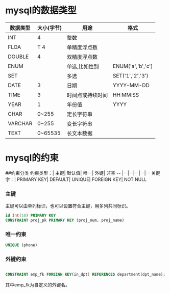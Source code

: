 # mysql的数据类型

数据类型	|大小(字节)|	用途|	格式
--- | --- | --- | ---
INT|	4|	整数	|
FLOA|T	4|	单精度浮点数	|
DOUBLE|	4|	双精度浮点数	|
ENUM	|	|单选,比如性别	|ENUM('a','b','c')
SET|	| 多选|	SET('1','2','3')
DATE	|3	|日期|	YYYY-MM-DD
TIME	|3	|时间点或持续时间|	HH:MM:SS
YEAR	|1	|年份值|	YYYY 
CHAR	|0~255	|定长字符串	|
VARCHAR	|0~255|	变长字符串	|
TEXT	|0~65535|	长文本数据|

# mysql的约束

##约束分类
约束类型：|	主键|	默认值|	唯一|	外键|	非空
-- |--|--|--|--|--
关键字：|	PRIMARY KEY|	DEFAULT|	UNIQUE|	FOREIGN KEY|	NOT NULL

### 主键
主键可以由单列标识，也可以设置符合主键，用多列共同标识。
```sql
id Int(10) PRIMARY KEY
CONSTRAINT proj_pk PRIMARY KEY (proj_num, proj_name)
```

### 唯一约束
```sql
UNIQUE (phone)
```

### 外键约束
```sql

CONSTRAINT emp_fk FOREIGN KEY(in_dpt) REFERENCES department(dpt_name);
```
其中emp_fk为自定义的外键名。